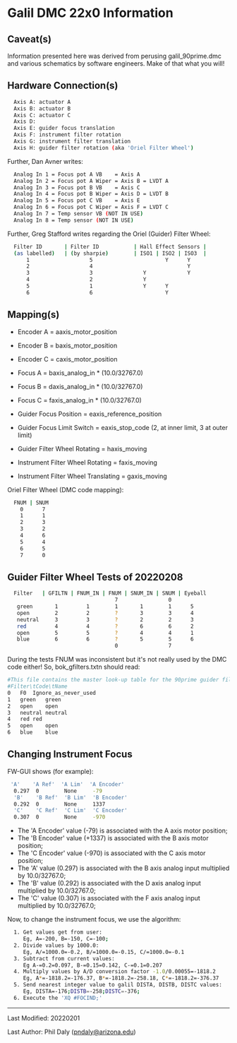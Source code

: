 # Galil DMC 22x0 Information

## Caveat(s)

Information presented here was derived from perusing galil_90prime.dmc and various schematics
by software engineers. Make of that what you will!

## Hardware Connection(s)

```bash
  Axis A: actuator A
  Axis B: actuator B
  Axis C: actuator C
  Axis D: 
  Axis E: guider focus translation
  Axis F: instrument filter rotation
  Axis G: instrument filter translation
  Axis H: guider filter rotation (aka 'Oriel Filter Wheel')
```

Further, Dan Avner writes:

```bash
  Analog In 1 = Focus pot A VB    = Axis A
  Analog In 2 = Focus pot A Wiper = Axis B = LVDT A
  Analog In 3 = Focus pot B VB    = Axis C
  Analog In 4 = Focus pot B Wiper = Axis D = LVDT B
  Analog In 5 = Focus pot C VB    = Axis E
  Analog In 6 = Focus pot C Wiper = Axis F = LVDT C
  Analog In 7 = Temp sensor VB (NOT IN USE)
  Analog In 8 = Temp sensor (NOT IN USE)
```

Further, Greg Stafford writes regarding the Oriel (Guider) Filter Wheel:

```bash
  Filter ID       | Filter ID           | Hall Effect Sensors |
  (as labelled)   | (by sharpie)        | ISO1 | ISO2 | ISO3  |
      1                   5                       Y      Y
      2                   4                              Y
      3                   3                Y             Y
      4                   2                Y              
      5                   1                Y      Y       
      6                   6                       Y       
```

## Mapping(s)

+ Encoder A = aaxis_motor_position
+ Encoder B = baxis_motor_position
+ Encoder C = caxis_motor_position

+ Focus A = baxis_analog_in * (10.0/32767.0)
+ Focus B = daxis_analog_in * (10.0/32767.0)
+ Focus C = faxis_analog_in * (10.0/32767.0)

+ Guider Focus Position = eaxis_reference_position
+ Guider Focus Limit Switch = eaxis_stop_code (2, at inner limit, 3 at outer limit)
+ Guider Filter Wheel Rotating = haxis_moving

+ Instrument Filter Wheel Rotating = faxis_moving
+ Instrument Filter Wheel Translating = gaxis_moving

Oriel Filter Wheel (DMC code mapping):

```bash
  FNUM | SNUM
    0      7
    1      1
    2      3
    3      2
    4      6
    5      4
    6      5
    7      0
```

## Guider Filter Wheel Tests of 20220208

```bash
  Filter   | GFILTN | FNUM_IN | FNUM | SNUM_IN | SNUM | Eyeball
                                  7                0      
   green       1         1        1       1        1      5
   open        2         2        ?       3        3      4
   neutral     3         3        ?       2        2      3
   red         4         4        ?       6        6      2
   open        5         5        ?       4        4      1
   blue        6         6        ?       5        5      6
                                  0                7       
```

During the tests FNUM was inconsistent but it's not really used by the DMC code either!
So, bok_gfilters.txtn should read:

```bash
#This file contains the master look-up table for the 90prime guider filter wheel.
#Filter\tCode\tName
0	F0	Ignore_as_never_used
1	green	green
2	open	open
3	neutral	neutral
4	red	red
5	open	open
6	blue	blue
```

## Changing Instrument Focus

FW-GUI shows (for example):

```bash
 'A'    'A Ref'  'A Lim'  'A Encoder' 
  0.297  0        None     -79
  'B'    'B Ref'  'B Lim'  'B Encoder' 
  0.292  0        None     1337
  'C'    'C Ref'  'C Lim'  'C Encoder' 
  0.307  0        None     -970
```

 - The 'A Encoder' value (-79) is associated with the A axis motor position;
 - The 'B Encoder' value (+1337) is associated with the B axis motor position;
 - The 'C Encoder' value (-970) is associated with the C axis motor position;
 - The 'A' value (0.297) is associated with the B axis analog input multiplied by 10.0/32767.0;
 - The 'B' value (0.292) is associated with the D axis analog input multiplied by 10.0/32767.0;
 - The 'C' value (0.307) is associated with the F axis analog input multiplied by 10.0/32767.0;
 
Now, to change the instrument focus, we use the algorithm:

```bash
  1. Get values get from user:
     Eg, A=-200, B=-150, C=-100;
  2. Divide values by 1000.0:
     Eg, A/=1000.0=-0.2, B/=1000.0=-0.15, C/=1000.0=-0.1
  3. Subtract from current values:
     Eg A-=0.2=0.097, B-=0.15=0.142, C-=0.1=0.207
  4. Multiply values by A/D conversion factor -1.0/0.00055=-1818.2
     Eg, A*=-1818.2=-176.37, B*=-1818.2=-258.18, C*=-1818.2=-376.37
  5. Send nearest integer value to galil DISTA, DISTB, DISTC values:
     Eg, DISTA=-176;DISTB=-258;DISTC=-376;
  6. Execute the 'XQ #FOCIND;'
 ```

--------------------------------------

Last Modified: 20220201

Last Author: Phil Daly (pndaly@arizona.edu)
